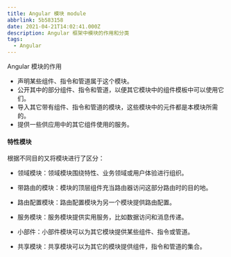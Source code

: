 ```yaml
---
title: Angular 模块 module
abbrlink: 5b583158
date: 2021-04-21T14:02:41.000Z
description: Angular 框架中模块的作用和分类
tags:
  - Angular
---
```


Angular 模块的作用

- 声明某些组件、指令和管道属于这个模块。
- 公开其中的部分组件、指令和管道，以便其它模块中的组件模板中可以使用它们。
- 导入其它带有组件、指令和管道的模块，这些模块中的元件都是本模块所需的。
- 提供一些供应用中的其它组件使用的服务。

#### 特性模块

根据不同目的又将模块进行了区分：

- 领域模块：领域模块围绕特性、业务领域或用户体验进行组织。

- 带路由的模块：模块的顶层组件充当路由器访问这部分路由时的目的地。

- 路由配置模块：路由配置模块为另一个模块提供路由配置。

- 服务模块：服务模块提供实用服务，比如数据访问和消息传递。

- 小部件：小部件模块可以为其它模块提供某些组件、指令或管道。

- 共享模块：共享模块可以为其它的模块提供组件，指令和管道的集合。
